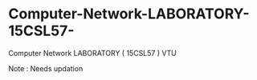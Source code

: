 # Computer-Network-LABORATORY-15CSL57-
Computer Network LABORATORY ( 15CSL57 ) VTU



Note : Needs updation
